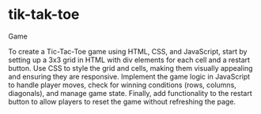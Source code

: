 # tik-tak-toe
Game
<br>

To create a Tic-Tac-Toe game using HTML, CSS, and JavaScript, start by setting up a 3x3 grid in HTML with div elements for each cell and a restart button. Use CSS to style the grid and cells, making them visually appealing and ensuring they are responsive. Implement the game logic in JavaScript to handle player moves, check for winning conditions (rows, columns, diagonals), and manage game state. Finally, add functionality to the restart button to allow players to reset the game without refreshing the page.

